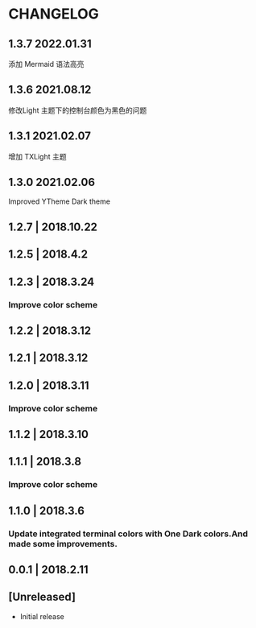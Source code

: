 # CHANGELOG
## 1.3.7 2022.01.31
添加 Mermaid 语法高亮
## 1.3.6 2021.08.12
修改Light 主题下的控制台颜色为黑色的问题
## 1.3.1 2021.02.07

增加 TXLight 主题
## 1.3.0 2021.02.06

Improved YTheme Dark theme

## 1.2.7 | 2018.10.22

## 1.2.5 | 2018.4.2

## 1.2.3 | 2018.3.24

### Improve color scheme

## 1.2.2 | 2018.3.12

## 1.2.1 | 2018.3.12

## 1.2.0 | 2018.3.11

### Improve color scheme

## 1.1.2 | 2018.3.10

## 1.1.1 | 2018.3.8

### Improve color scheme

## 1.1.0 | 2018.3.6

### Update integrated terminal colors with One Dark colors.And made some improvements.

## 0.0.1 | 2018.2.11

## [Unreleased]

-   Initial release
